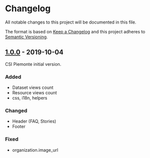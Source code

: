 # Changelog
All notable changes to this project will be documented in this file.

The format is based on [Keep a Changelog](http://keepachangelog.com/en/1.0.0/)
and this project adheres to [Semantic Versioning](http://semver.org/spec/v2.0.0.html).

## [1.0.0](https://github.com/csipiemonte/ckanext-apertocomunetorinoit/tags/v1.0.0) - 2019-10-04

CSI Piemonte initial version.

### Added
- Dataset views count
- Resource views count
- css, i18n, helpers

### Changed
- Header (FAQ, Stories)
- Footer

### Fixed
- organization.image_url
